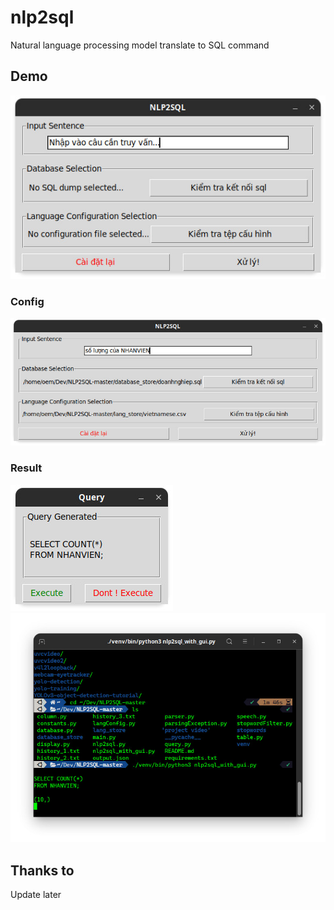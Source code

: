 # nlp2sql
Natural language processing model translate to SQL command


## Demo

![alt demo](images/img1.jpg)

### Config
![alt demo](images/img2.jpg)

### Result
![alt demo](images/img3.jpg)
![alt demo](images/img0.jpg)

## Thanks to
Update later
